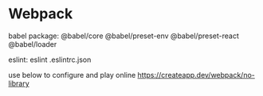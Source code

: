 # Webpack

babel package:
@babel/core @babel/preset-env @babel/preset-react @babel/loader

eslint:
eslint
.eslintrc.json

use below to configure and play online
https://createapp.dev/webpack/no-library
